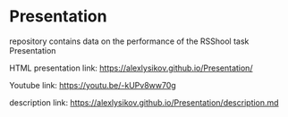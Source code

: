 # Presentation
repository contains data on the performance of the RSShool task Presentation

HTML presentation link: https://alexlysikov.github.io/Presentation/

Youtube link: https://youtu.be/-kUPv8ww70g

description link: https://alexlysikov.github.io/Presentation/description.md

